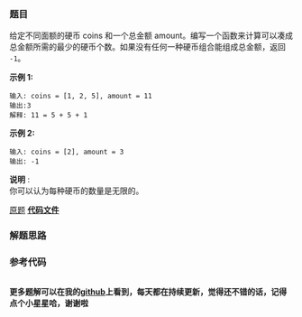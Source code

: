 ### 题目
给定不同面额的硬币 coins 和一个总金额 amount。编写一个函数来计算可以凑成总金额所需的最少的硬币个数。如果没有任何一种硬币组合能组成总金额，返回
`-1`。

**示例  1:**

    
    
    输入: coins = [1, 2, 5], amount = 11
    输出:3 
    解释: 11 = 5 + 5 + 1

**示例 2:**

    
    
    输入: coins = [2], amount = 3
    输出: -1

**说明** :  
你可以认为每种硬币的数量是无限的。

[原题](https://leetcode-cn.com/problems/coin-change/)    **[代码文件]()**


### 解题思路




### 参考代码

```go


```




**更多题解可以在我的[github](https://github.com/LZH139/leetcode_Go)上看到，每天都在持续更新，觉得还不错的话，记得点个小星星哈，谢谢啦**
